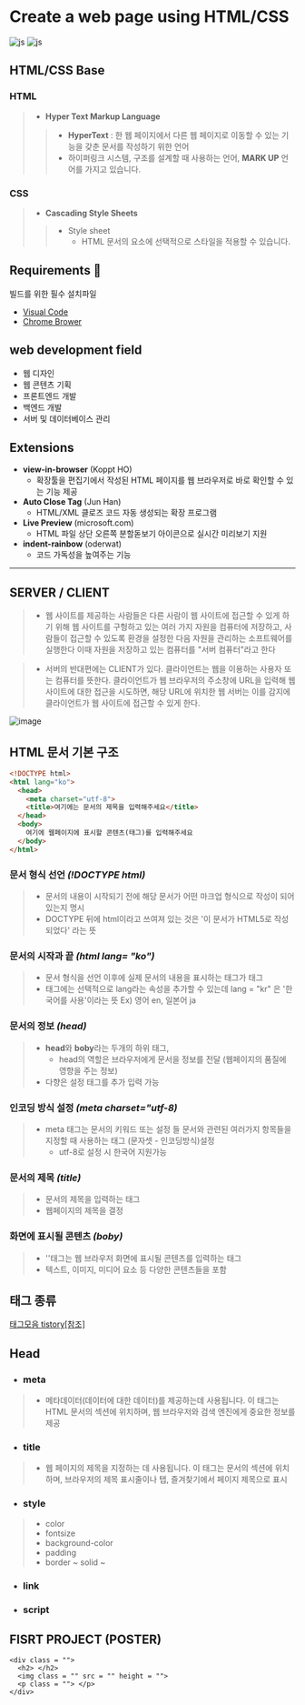 # Create a web page using HTML/CSS
![js](https://img.shields.io/badge/HTML-F7DF1E?style=for-the-badge&logo=JavaScript&logoColor=white)
![js](https://img.shields.io/badge/CSS-239120?&style=for-the-badge&logo=css3&logoColor=white)
## HTML/CSS Base
### HTML
> + **Hyper Text Markup Language**
> >  + **HyperText** : 한 웹 페이지에서 다른 웹 페이지로 이동할 수 있는 기능을 갖춘 문서를 작성하기 위한 언어
> >  + 하이퍼링크 시스템, 구조를 설계할 때 사용하는 언어, **MARK UP** 언어를 가지고 있습니다.

### CSS
> + **Cascading Style Sheets**
> > + Style sheet
> >    - HTML 문서의 요소에 선택적으로 스타일을 적용할 수 있습니다.

## Requirements :floppy_disk:
빌드를 위한 필수 설치파일
+ [Visual Code](https://code.visualstudio.com)
+ [Chrome Brower](https://support.google.com/chrome/answer/95346?hl=ko&co=GENIE.Platform%3DDesktop)
  
## web development field
+ 웹 디자인
+ 웹 콘텐츠 기획
+ 프론트엔드 개발
+ 백엔드 개발
+ 서버 및 데이터베이스 관리

## Extensions
+ **view-in-browser** (Koppt HO)
  + 확장툴을 편집기에서 작성된 HTML 페이지를 웹 브라우저로 바로 확인할 수 있는 기능 제공
+ **Auto Close Tag** (Jun Han)
  + HTML/XML 클로즈 코드 자동 생성되는 확장 프로그램
+ **Live Preview** (microsoft.com)
  + HTML 파일 상단 오른쪽 분할돋보기 아이콘으로 실시간 미리보기 지원
+ **indent-rainbow** (oderwat)
  + 코드 가독성을 높여주는 기능
---

## SERVER / CLIENT
> + 웹 사이트를 제공하는 사람들은 다른 사람이 웹 사이트에 접근할 수 있게 하기 위해 웹 사이트를 구헝하고 있는 여러 가지 자원을 컴퓨터에 저장하고, 사람들이 접근할 수 있도록 환경을 설정한 다음 자원을 관리하는 소프트웨어를 실행한다
> 이때 자원을 저장하고 있는 컴퓨터를 "서버 컴퓨터"라고 한다

> + 서버의 반대편에는 CLIENT가 있다. 클라이언트는 웹을 이용하는 사용자 또는 컴퓨터를 뜻한다. 클라이언트가 웹 브라우저의 주소창에 URL을 입력해 웹 사이트에 대한 접근을 시도하면, 해당 URL에 위치한 웹 서버는 이를 감지에 클라이언트가 웹 사이트에 접근할 수 있게 한다.

![image](https://github.com/SONINJE/HTML_STUDY/assets/106592497/30b117bf-4cbb-4b80-b259-0863be36cb72)


## HTML 문서 기본 구조
``` HTML
<!DOCTYPE html>
<html lang="ko">
  <head>
    <meta charset="utf-8">
    <title>여기에는 문서의 제목을 입력해주세요</title>
  </head>
  <body>
    여기에 웹페이지에 표시할 콘텐츠(태그)를 입력해주세요
  </body>
</html>
```

### 문서 형식 선언 ***(!DOCTYPE html)***
> + 문서의 내용이 시작되기 전에 해당 문서가 어떤 마크업 형식으로 작성이 되어있는지 명시
>  + DOCTYPE 뒤에 html이라고 쓰여져 있는 것은 '이 문서가 HTML5로 작성되었다' 라는 뜻

### 문서의 시작과 끝 ***(html lang= "ko")***
> + 문서 형식을 선언 이후에 실제 문서의 내용을 표시하는 태그가 <html> 태그
>  + 태그에는 선택적으로 lang라는 속성을 추가할 수 있는데 lang = "kr" 은 '한국어를 사용'이라는 뜻 Ex) 영어 en, 일본어 ja 

### 문서의 정보 ***(head)***
> + **head**와 **boby**라는 두개의 하위 태그, 
>    + head의 역할은 브라우저에게 문서을 정보를 전달 (웹페이지의 품질에 영향을 주는 정보)
> + 다향은 설정 태그를 추가 입력 가능

### 인코딩 방식 설정 ***(meta charset="utf-8)***
> + meta 태그는 문서의 키워드 또는 설정 들 문서와 관련된 여러가지 항목들을 지정할 때 사용하는 태그 (문자셋 - 인코딩방식)설정
>    + utf-8로 설정 시 한국어 지원가능

### 문서의 제목 ***(title)***
> + 문서의 제목을 입력하는 태그
> + 웹페이지의 제목을 결정

### 화면에 표시될 콘텐츠 ***(boby)***
> + ''태그는 웹 브라우저 화면에 표시될 콘텐츠를 입력하는 태그
> + 텍스트, 이미지, 미디어 요소 등 다양한 콘텐츠들을 포함
>

## 태그 종류
[태그모음 tistory[참조]](https://stajun.tistory.com/entry/HTML-%ED%83%9C%EA%B7%B8-%EC%A0%95%EB%A6%AC)


## Head

+ ### meta
>    + 메타데이터(데이터에 대한 데이터)를 제공하는데 사용됩니다. 이 태그는 HTML 문서의 <head> 섹션에 위치하며, 웹 브라우저와 검색 엔진에게 중요한 정보를 제공
+ ### title
>    + 웹 페이지의 제목을 지정하는 데 사용됩니다. 이 태그는 문서의 <head> 섹션에 위치하며, 브라우저의 제목 표시줄이나 탭, 즐겨찾기에서 페이지 제목으로 표시
+ ### style
> + color
> + fontsize
> + background-color
> + padding
> + border ~ solid ~
+ ### link
+ ### script

## FISRT PROJECT (POSTER)

```
<div class = "">
  <h2> </h2>
  <img class = "" src = "" height = "">
  <p class = ""> </p> 
</div>
```
